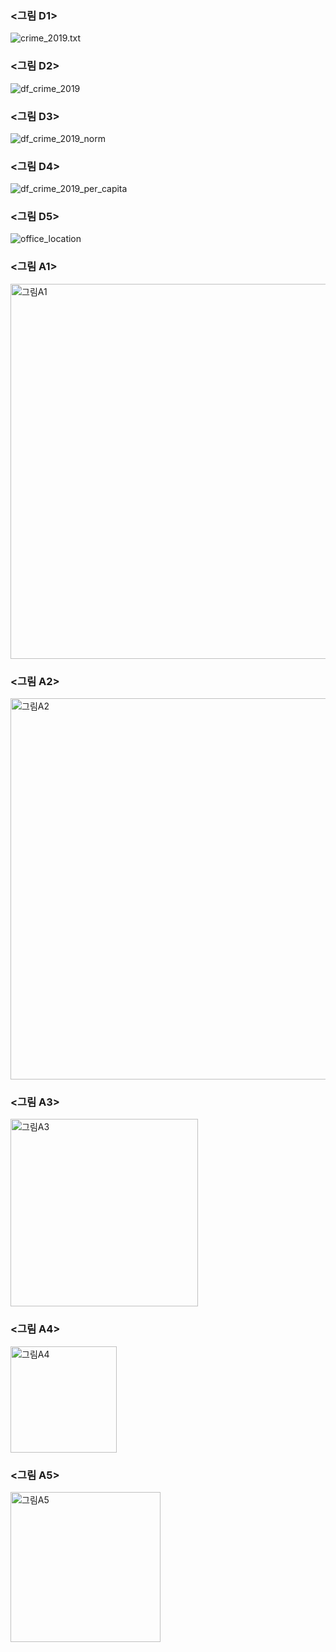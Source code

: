 ### <그림 D1>
![crime_2019.txt](https://user-images.githubusercontent.com/73595608/100538462-58f4d400-3273-11eb-9d59-ff46f92e3f34.png)

### <그림 D2>
![df_crime_2019](https://user-images.githubusercontent.com/73595608/100538490-77f36600-3273-11eb-9eb7-658a2deaa050.png)

### <그림 D3>
![df_crime_2019_norm](https://user-images.githubusercontent.com/73595608/100538508-8e012680-3273-11eb-94d7-9baff1d8766b.png)

### <그림 D4>
![df_crime_2019_per_capita](https://user-images.githubusercontent.com/73595608/100538517-96f1f800-3273-11eb-8e49-4dfa7868ccab.png)

### <그림 D5>
![office_location](https://user-images.githubusercontent.com/73595608/100538518-9d806f80-3273-11eb-89aa-f17ad5e6b8b8.png)

### <그림 A1>
<img width="600" alt="그림A1" src="https://user-images.githubusercontent.com/73595608/100538521-a40ee700-3273-11eb-8008-53d254d6cb70.png">

### <그림 A2>
<img width="610" alt="그림A2" src="https://user-images.githubusercontent.com/73595608/100538539-bdb02e80-3273-11eb-847a-1561ca0db4db.png">

### <그림 A3>
<img width="300" alt="그림A3" src="https://user-images.githubusercontent.com/73595608/100538565-d7ea0c80-3273-11eb-9f99-1a5baac98a60.png">

### <그림 A4>
<img width="170" alt="그림A4" src="https://user-images.githubusercontent.com/73595608/100538367-b6d4ec00-3272-11eb-8c49-b6a85ac6e714.png">

### <그림 A5>
<img width="240" alt="그림A5" src="https://user-images.githubusercontent.com/73595608/100542200-12f83a00-328c-11eb-967a-734f3a5fdaf9.png">

